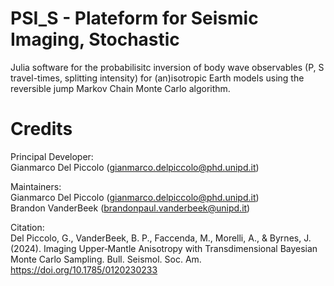 # PSI_S - Plateform for Seismic Imaging, Stochastic

Julia software for the probabilisitc inversion of body wave observables (P, S travel-times, splitting intensity) for (an)isotropic Earth models using the reversible jump Markov Chain Monte Carlo algorithm.

# Credits

Principal Developer:  
Gianmarco Del Piccolo (gianmarco.delpiccolo@phd.unipd.it)

Maintainers:  
Gianmarco Del Piccolo (gianmarco.delpiccolo@phd.unipd.it)  
Brandon VanderBeek (brandonpaul.vanderbeek@unipd.it)

Citation:  
Del Piccolo, G., VanderBeek, B. P., Faccenda, M., Morelli, A., & Byrnes, J. (2024). Imaging Upper‐Mantle Anisotropy with Transdimensional Bayesian Monte Carlo Sampling. Bull. Seismol. Soc. Am. https://doi.org/10.1785/0120230233
